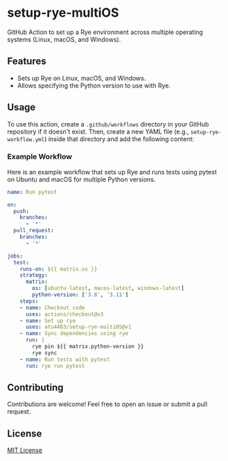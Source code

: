 # setup-rye-multiOS

GitHub Action to set up a Rye environment across multiple operating systems (Linux, macOS, and Windows).

## Features

- Sets up Rye on Linux, macOS, and Windows.
- Allows specifying the Python version to use with Rye.

## Usage

To use this action, create a `.github/workflows` directory in your GitHub repository if it doesn't exist. Then, create a new YAML file (e.g., `setup-rye-workflow.yml`) inside that directory and add the following content:

### Example Workflow

Here is an example workflow that sets up Rye and runs tests using pytest on Ubuntu and macOS for multiple Python versions.

```yaml
name: Run pytest

on:
  push:
    branches:
      - '*'
  pull_request:
    branches:
      - '*'

jobs:
  test:
    runs-on: ${{ matrix.os }}
    strategy:
      matrix:
        os: [ubuntu-latest, macos-latest, windows-latest]
        python-version: ['3.8', '3.11']
    steps:
    - name: Checkout code
      uses: actions/checkout@v3
    - name: Set up rye
      uses: atu4403/setup-rye-multiOS@v1
    - name: Sync dependencies using rye
      run: |
        rye pin ${{ matrix.python-version }}
        rye sync
    - name: Run tests with pytest
      run: rye run pytest
```

## Contributing

Contributions are welcome! Feel free to open an issue or submit a pull request.

## License

[MIT License](LICENSE)
